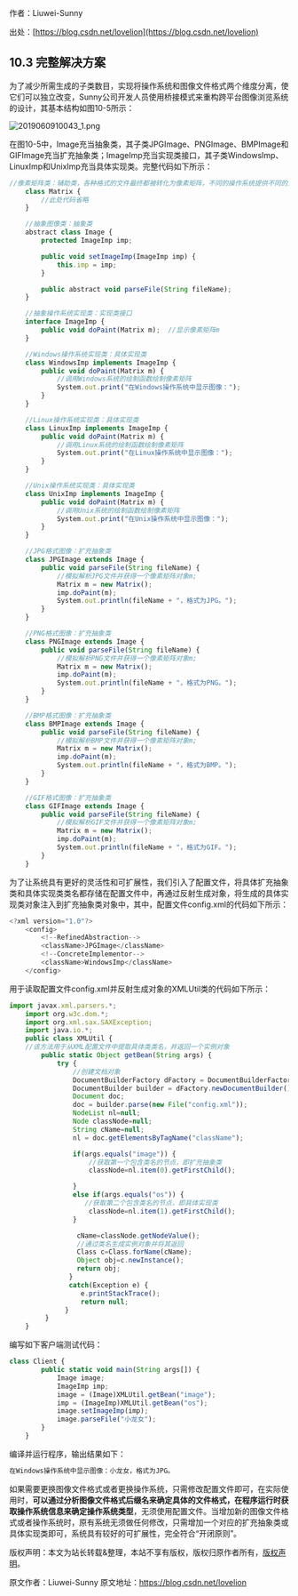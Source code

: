 

  
作者：Liuwei-Sunny

出处：[https://blog.csdn.net/lovelion](https://blog.csdn.net/lovelion)

## 10.3 完整解决方案

为了减少所需生成的子类数目，实现将操作系统和图像文件格式两个维度分离，使它们可以独立改变，Sunny公司开发人员使用桥接模式来重构跨平台图像浏览系统的设计，其基本结构如图10-5所示：

![2019060910043_1.png](https://gitee.com/hezhiyuan007/java-study/raw/master/images/DesignMode2/b43246b2-bc9e-45e4-9e0b-8b98aef2d74d.png)

在图10-5中，Image充当抽象类，其子类JPGImage、PNGImage、BMPImage和GIFImage充当扩充抽象类；ImageImp充当实现类接口，其子类WindowsImp、LinuxImp和UnixImp充当具体实现类。完整代码如下所示：

```js 
//像素矩阵类：辅助类，各种格式的文件最终都被转化为像素矩阵，不同的操作系统提供不同的方式显示像素矩阵
    class Matrix {
        //此处代码省略
    }

    //抽象图像类：抽象类
    abstract class Image {
        protected ImageImp imp;

        public void setImageImp(ImageImp imp) {
            this.imp = imp;
        }

        public abstract void parseFile(String fileName);
    }

    //抽象操作系统实现类：实现类接口
    interface ImageImp {
        public void doPaint(Matrix m);  //显示像素矩阵m
    }

    //Windows操作系统实现类：具体实现类
    class WindowsImp implements ImageImp {
        public void doPaint(Matrix m) {
            //调用Windows系统的绘制函数绘制像素矩阵
            System.out.print("在Windows操作系统中显示图像：");
        }
    }

    //Linux操作系统实现类：具体实现类
    class LinuxImp implements ImageImp {
        public void doPaint(Matrix m) {
            //调用Linux系统的绘制函数绘制像素矩阵
            System.out.print("在Linux操作系统中显示图像：");
        }
    }

    //Unix操作系统实现类：具体实现类
    class UnixImp implements ImageImp {
        public void doPaint(Matrix m) {
            //调用Unix系统的绘制函数绘制像素矩阵
            System.out.print("在Unix操作系统中显示图像：");
        }
    }

    //JPG格式图像：扩充抽象类
    class JPGImage extends Image {
        public void parseFile(String fileName) {
            //模拟解析JPG文件并获得一个像素矩阵对象m;
            Matrix m = new Matrix();
            imp.doPaint(m);
            System.out.println(fileName + "，格式为JPG。");
        }
    }

    //PNG格式图像：扩充抽象类
    class PNGImage extends Image {
        public void parseFile(String fileName) {
            //模拟解析PNG文件并获得一个像素矩阵对象m;
            Matrix m = new Matrix();
            imp.doPaint(m);
            System.out.println(fileName + "，格式为PNG。");
        }
    }

    //BMP格式图像：扩充抽象类
    class BMPImage extends Image {
        public void parseFile(String fileName) {
            //模拟解析BMP文件并获得一个像素矩阵对象m;
            Matrix m = new Matrix();
            imp.doPaint(m);
            System.out.println(fileName + "，格式为BMP。");
        }
    }

    //GIF格式图像：扩充抽象类
    class GIFImage extends Image {
        public void parseFile(String fileName) {
            //模拟解析GIF文件并获得一个像素矩阵对象m;
            Matrix m = new Matrix();
            imp.doPaint(m);
            System.out.println(fileName + "，格式为GIF。");
        }
    }
```

为了让系统具有更好的灵活性和可扩展性，我们引入了配置文件，将具体扩充抽象类和具体实现类类名都存储在配置文件中，再通过反射生成对象，将生成的具体实现类对象注入到扩充抽象类对象中，其中，配置文件config.xml的代码如下所示：


```js 
<?xml version="1.0"?>
    <config>
        <!--RefinedAbstraction-->
        <className>JPGImage</className>
        <!--ConcreteImplementor-->
        <className>WindowsImp</className>
    </config>
```

用于读取配置文件config.xml并反射生成对象的XMLUtil类的代码如下所示：


```js 
import javax.xml.parsers.*;
    import org.w3c.dom.*;
    import org.xml.sax.SAXException;
    import java.io.*;
    public class XMLUtil {
    //该方法用于从XML配置文件中提取具体类类名，并返回一个实例对象
        public static Object getBean(String args) {
            try {
                //创建文档对象
                DocumentBuilderFactory dFactory = DocumentBuilderFactory.newInstance();
                DocumentBuilder builder = dFactory.newDocumentBuilder();
                Document doc;                           
                doc = builder.parse(new File("config.xml"));
                NodeList nl=null;
                Node classNode=null;
                String cName=null;
                nl = doc.getElementsByTagName("className");

                if(args.equals("image")) {
                    //获取第一个包含类名的节点，即扩充抽象类
                    classNode=nl.item(0).getFirstChild();

                }
                else if(args.equals("os")) {
                   //获取第二个包含类名的节点，即具体实现类
                    classNode=nl.item(1).getFirstChild();
                }

                 cName=classNode.getNodeValue();
                 //通过类名生成实例对象并将其返回
                 Class c=Class.forName(cName);
                 Object obj=c.newInstance();
                 return obj;        
               }   
               catch(Exception e) {
                  e.printStackTrace();
                  return null;
              }
         }
    }
```

编写如下客户端测试代码：


```js 
class Client {
        public static void main(String args[]) {
            Image image;
            ImageImp imp;
            image = (Image)XMLUtil.getBean("image");
            imp = (ImageImp)XMLUtil.getBean("os");
            image.setImageImp(imp);
            image.parseFile("小龙女");
        }
    }
```

编译并运行程序，输出结果如下：


```js 
在Windows操作系统中显示图像：小龙女，格式为JPG。
```

如果需要更换图像文件格式或者更换操作系统，只需修改配置文件即可，在实际使用时，**可以通过分析图像文件格式后缀名来确定具体的文件格式，在程序运行时获取操作系统信息来确定操作系统类型**，无须使用配置文件。当增加新的图像文件格式或者操作系统时，原有系统无须做任何修改，只需增加一个对应的扩充抽象类或具体实现类即可，系统具有较好的可扩展性，完全符合“开闭原则”。

版权声明：本文为站长转载&整理，本站不享有版权，版权归原作者所有，[版权声明](https://gitee.com/hezhiyuan007/java-notes/raw/master/disclaimer.md)。




原文作者：Liuwei-Sunny 原文地址：https://blog.csdn.net/lovelion
